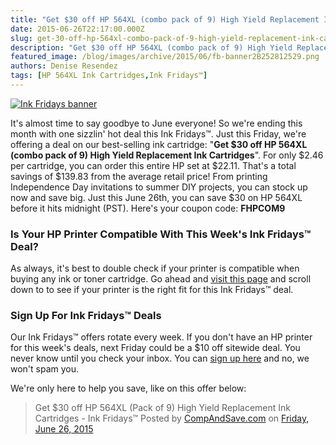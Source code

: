 ```yaml
---
title: "Get $30 off HP 564XL (combo pack of 9) High Yield Replacement Ink Cartridges - Ink Fridays™"
date: 2015-06-26T22:17:00.000Z
slug: get-30-off-hp-564xl-combo-pack-of-9-high-yield-replacement-ink-cartridges-ink-fridays
description: "Get $30 off HP 564XL (combo pack of 9) High Yield Replacement Ink Cartridges - Ink Fridays™"
featured_image: /blog/images/archive/2015/06/fb-banner2B252812529.png
authors: Denise Resendez
tags: [HP 564XL Ink Cartridges,Ink Fridays™]
---
```


[![Ink Fridays banner](/blog/images/fb-banner-1-.png)](/blog/images/fb-banner-1-.png)

It's almost time to say goodbye to June everyone! So we're ending this month with one sizzlin' hot deal this Ink Fridays™. Just this Friday, we're offering a deal on our best-selling ink cartridge: "**Get $30 off HP 564XL (combo pack of 9) High Yield Replacement Ink Cartridges**". For only $2.46 per cartridge, you can order this entire HP set at $22.11\. That's a total savings of $139.83 from the average retail price! From printing Independence Day invitations to summer DIY projects, you can stock up now and save big. Just this June 26th, you can save $30 on HP 564XL before it hits midnight (PST). Here's your coupon code:   **FHPCOM9**

### Is Your HP Printer Compatible With This Week's Ink Fridays™ Deal?

As always, it's best to double check if your printer is compatible when buying any ink or toner cartridge. Go ahead and [visit this page](https://www.compandsave.com/hp/564xl-ink-cartridges/564xl-9-combo) and scroll down to to see if your printer is the right fit for this Ink Fridays™ deal.

### Sign Up For Ink Fridays™ Deals

Our Ink Fridays™ offers rotate every week. If you don't have an HP printer for this week's deals, next Friday could be a $10 off sitewide deal. You never know until you check your inbox. You can [sign up here](https://www.compandsave.com/ink-fridays) and no, we won't spam you.

We're only here to help you save, like on this offer below:

> Get $30 off HP 564XL (Pack of 9) High Yield Replacement Ink Cartridges - Ink Fridays™
> Posted by [CompAndSave.com](https://www.facebook.com/compandsave.ink) on [Friday, June 26, 2015](https://www.facebook.com/compandsave.ink)